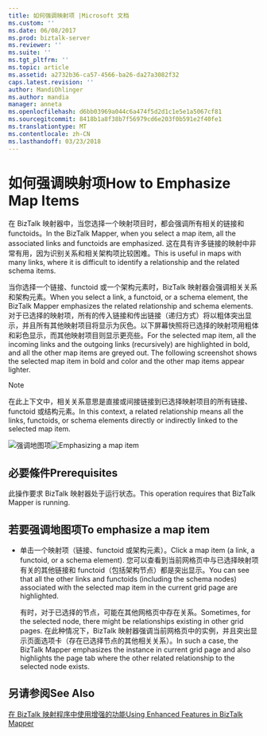 ```yaml
---
title: 如何强调映射项 |Microsoft 文档
ms.custom: ''
ms.date: 06/08/2017
ms.prod: biztalk-server
ms.reviewer: ''
ms.suite: ''
ms.tgt_pltfrm: ''
ms.topic: article
ms.assetid: a2732b36-ca57-4566-ba26-da27a3082f32
caps.latest.revision: ''
author: MandiOhlinger
ms.author: mandia
manager: anneta
ms.openlocfilehash: d6bb03969a044c6a474f5d2d1c1e5e1a5067cf81
ms.sourcegitcommit: 8418b1a8f38b7f56979cd6e203f0b591e2f40fe1
ms.translationtype: MT
ms.contentlocale: zh-CN
ms.lasthandoff: 03/23/2018
---
```

# <a name="how-to-emphasize-map-items"></a><span data-ttu-id="2ef3e-102">如何强调映射项</span><span class="sxs-lookup"><span data-stu-id="2ef3e-102">How to Emphasize Map Items</span></span>
<span data-ttu-id="2ef3e-103">在 BizTalk 映射器中，当您选择一个映射项目时，都会强调所有相关的链接和 functoids。</span><span class="sxs-lookup"><span data-stu-id="2ef3e-103">In the BizTalk Mapper, when you select a map item, all the associated links and functoids are emphasized.</span></span> <span data-ttu-id="2ef3e-104">这在具有许多链接的映射中非常有用，因为识别关系和相关架构项比较困难。</span><span class="sxs-lookup"><span data-stu-id="2ef3e-104">This is useful in maps with many links, where it is difficult to identify a relationship and the related schema items.</span></span>  
  
 <span data-ttu-id="2ef3e-105">当你选择一个链接、functoid 或一个架构元素时，BizTalk 映射器会强调相关关系和架构元素。</span><span class="sxs-lookup"><span data-stu-id="2ef3e-105">When you select a link, a functoid, or a schema element, the BizTalk Mapper emphasizes the related relationship and schema elements.</span></span> <span data-ttu-id="2ef3e-106">对于已选择的映射项，所有的传入链接和传出链接（递归方式）将以粗体突出显示，并且所有其他映射项目将显示为灰色。以下屏幕快照将已选择的映射项用粗体和彩色显示，而其他映射项目则显示更亮些。</span><span class="sxs-lookup"><span data-stu-id="2ef3e-106">For the selected map item, all the incoming links and the outgoing links (recursively) are highlighted in bold, and all the other map items are greyed out. The following screenshot shows the selected map item in bold and color and the other map items appear lighter.</span></span>  
  
> [!NOTE]
>  <span data-ttu-id="2ef3e-107">在此上下文中，相关关系意思是直接或间接链接到已选择映射项目的所有链接、functoid 或结构元素。</span><span class="sxs-lookup"><span data-stu-id="2ef3e-107">In this context, a related relationship means all the links, functoids, or schema elements directly or indirectly linked to the selected map item.</span></span>  
  
 <span data-ttu-id="2ef3e-108">![强调地图项](../core/media/mapper-intelliselect.gif "Mapper_IntelliSelect")</span><span class="sxs-lookup"><span data-stu-id="2ef3e-108">![Emphasizing a map item](../core/media/mapper-intelliselect.gif "Mapper_IntelliSelect")</span></span>  
  
## <a name="prerequisites"></a><span data-ttu-id="2ef3e-109">必要條件</span><span class="sxs-lookup"><span data-stu-id="2ef3e-109">Prerequisites</span></span>  
 <span data-ttu-id="2ef3e-110">此操作要求 BizTalk 映射器处于运行状态。</span><span class="sxs-lookup"><span data-stu-id="2ef3e-110">This operation requires that BizTalk Mapper is running.</span></span>  
  
## <a name="to-emphasize-a-map-item"></a><span data-ttu-id="2ef3e-111">若要强调地图项</span><span class="sxs-lookup"><span data-stu-id="2ef3e-111">To emphasize a map item</span></span>  
  
-   <span data-ttu-id="2ef3e-112">单击一个映射项（链接、functoid 或架构元素）。</span><span class="sxs-lookup"><span data-stu-id="2ef3e-112">Click a map item (a link, a functoid, or a schema element).</span></span> <span data-ttu-id="2ef3e-113">您可以查看到当前网格页中与已选择映射项有关的其他链接和 functoid（包括架构节点）都是突出显示。</span><span class="sxs-lookup"><span data-stu-id="2ef3e-113">You can see that all the other links and functoids (including the schema nodes) associated with the selected map item in the current grid page are highlighted.</span></span>  
  
     <span data-ttu-id="2ef3e-114">有时，对于已选择的节点，可能在其他网格页中存在关系。</span><span class="sxs-lookup"><span data-stu-id="2ef3e-114">Sometimes, for the selected node, there might be relationships existing in other grid pages.</span></span> <span data-ttu-id="2ef3e-115">在此种情况下，BizTalk 映射器强调当前网格页中的实例，并且突出显示页面选项卡（存在已选择节点的其他相关关系）。</span><span class="sxs-lookup"><span data-stu-id="2ef3e-115">In such a case, the BizTalk Mapper emphasizes the instance in current grid page and also highlights the page tab where the other related relationship to the selected node exists.</span></span>  
  
## <a name="see-also"></a><span data-ttu-id="2ef3e-116">另请参阅</span><span class="sxs-lookup"><span data-stu-id="2ef3e-116">See Also</span></span>  
 [<span data-ttu-id="2ef3e-117">在 BizTalk 映射程序中使用增强的功能</span><span class="sxs-lookup"><span data-stu-id="2ef3e-117">Using Enhanced Features in BizTalk Mapper</span></span>](../core/using-enhanced-features-in-biztalk-mapper.md)